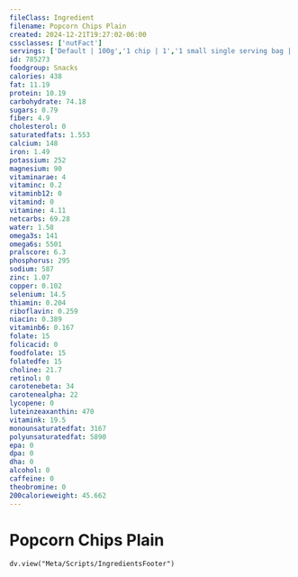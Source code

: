 ```yaml
---
fileClass: Ingredient
filename: Popcorn Chips Plain
created: 2024-12-21T19:27:02-06:00
cssclasses: ['nutFact']
servings: ['Default | 100g','1 chip | 1','1 small single serving bag | 28','1 medium single serving bag | 57','1 large single serving bag | 85','1 cup | 30']
id: 785273
foodgroup: Snacks
calories: 438
fat: 11.19
protein: 10.19
carbohydrate: 74.18
sugars: 0.79
fiber: 4.9
cholesterol: 0
saturatedfats: 1.553
calcium: 148
iron: 1.49
potassium: 252
magnesium: 90
vitaminarae: 4
vitaminc: 0.2
vitaminb12: 0
vitamind: 0
vitamine: 4.11
netcarbs: 69.28
water: 1.58
omega3s: 141
omega6s: 5501
pralscore: 6.3
phosphorus: 295
sodium: 587
zinc: 1.07
copper: 0.102
selenium: 14.5
thiamin: 0.204
riboflavin: 0.259
niacin: 0.389
vitaminb6: 0.167
folate: 15
folicacid: 0
foodfolate: 15
folatedfe: 15
choline: 21.7
retinol: 0
carotenebeta: 34
carotenealpha: 22
lycopene: 0
luteinzeaxanthin: 470
vitamink: 19.5
monounsaturatedfat: 3167
polyunsaturatedfat: 5890
epa: 0
dpa: 0
dha: 0
alcohol: 0
caffeine: 0
theobromine: 0
200calorieweight: 45.662
---
```


# Popcorn Chips Plain

```dataviewjs
dv.view("Meta/Scripts/IngredientsFooter")
```